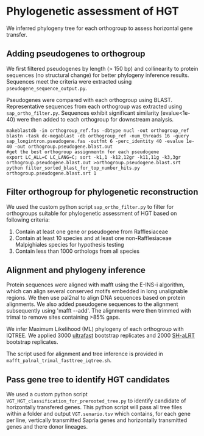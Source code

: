 Phylogenetic assessment of HGT
=================================
We inferred phylogeny tree for each orthogroup to assess horizontal gene transfer.

Adding pseudogenes to orthogroup
--------------------
We first filtered pseudogenes by length (> 150 bp) and collinearity to protein sequences (no structural change) for better phylogeny inference results. Sequences meet the criteria were extracted using `pseudogene_sequence_output.py`.

Pseudogenes were compared with each orthogroup using BLAST. Representative sequences from each orthogroup was extracted using `sap_ortho_filter.py`. Sequences exhibit significant similarity (evalue<1e-40) were then added to each orthogroup for downstream analysis.
```
makeblastdb -in orthogroup_ref.fas -dbtype nucl -out orthogroup_ref
blastn -task dc-megablast -db orthogroup_ref -num_threads 16 -query sap_longintron.pseudogene.fas -outfmt 6 -perc_identity 40 -evalue 1e-40 -out orthogroup.pseudogene.blast.out
#get the best orthogroup assignmentn for each pseudogene
export LC_ALL=C LC_LANG=C; sort -k1,1 -k12,12gr -k11,11g -k3,3gr orthogroup.pseudogene.blast.out >orthogroup.pseudogene.blast.srt
python filter_sorted_blast_for_top_number_hits.py orthogroup.pseudogene.blast.srt 1
```

Filter orthogroup for phylogenetic reconstruction
--------------------
We used the custom python script `sap_ortho_filter.py` to filter for orthogroups suitable for phylogenetic assessment of HGT based on following criteria:

1. Contain at least one gene or pseudogene from Rafflesiaceae
2. Contain at least 10 species and at least one non-Rafflesiaceae Malpighiales species for hypothesis testing
3. Contain less than 1000 orthologs from all species

Alignment and phylogeny inference
--------------------
Protein sequences were aligned with mafft using the E-INS-i algorithm, which can align several conserved motifs embedded in long unalignable regions. We then use pal2nal to align DNA sequences based on protein alignments. We also added pseudogene sequences to the alignment subsequently using 'mafft --add'. The alignments were then trimmed with trimal to remove sites containing >85% gaps.

We infer Maximum Likelihood (ML) phylogeny of each orthogroup with IQTREE. We applied 3000 [ultrafast](http://www.iqtree.org/doc/Tutorial) bootstrap replicates and 2000 [SH-aLRT](http://www.iqtree.org/doc/Tutorial) bootstrap replicates.

The script used for alignment and tree inference is provided in `mafft_palnal_trimal_fasttree_iqtree.sh`.

Pass gene tree to identify HGT candidates
--------------------
We used a custom python script `VGT_HGT_classification_for_prerooted_tree.py` to identify candidate of horizontally transfered genes. This python script will pass all tree files within a folder and output `VGT.senario.tsv` which contains, for each gene per line, vertically transmitted Sapria genes and horizontally transmitted genes and there donor lineages.
 